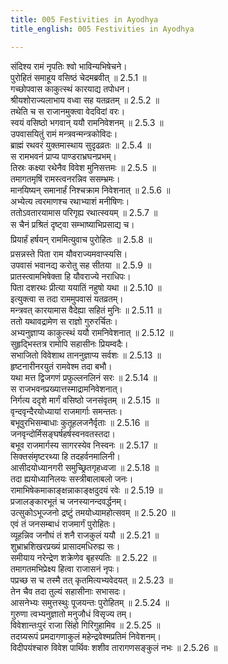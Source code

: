 ```yaml
---
title: 005 Festivities in Ayodhya
title_english: 005 Festivities in Ayodhya

---
```

<div class="audioEmbed"  caption="श्रीराम-हरिसीताराममूर्ति-घनपाठिभ्यां वचनम्" src="https://archive.org/download/Ramayana-recitation-Sriram-harisItArAmamUrti-Ghanapaati-v2/Kanda_2/Kanda_2_AYK-005-Vasista_Krutha_Vrathadeshaha.mp3"></div>

  
संदिश्य रामं नृपतिः श्वो भाविन्यभिषेचने।  
पुरोहितं समाहूय वसिष्ठं चेदमब्रवीत् ॥ 2.5.1 ॥   
गच्छोपवास काकुत्स्थं कारयाद्य तपोधन।  
श्रीयशोराज्यलाभाय वध्वा सह यतव्रतम् ॥ 2.5.2 ॥   
तथेति च स राजानमुक्त्वा वेदविदां वरः।  
स्वयं वसिष्ठो भगवान् ययौ रामनिवेशनम् ॥ 2.5.3 ॥   
उपवासयितुं रामं मन्त्रवन्मन्त्रकोविदः।  
ब्राह्मं रथवरं युक्तमास्थाय सुदृढव्रतः ॥ 2.5.4 ॥   
स रामभवनं प्राप्य पाण्डराभ्रघनप्रभम्।  
तिस्रः कक्ष्या रथेनैव विवेश मुनिसत्तमः ॥ 2.5.5 ॥   
तमागतमृषिं रामस्त्वनरन्निव ससम्भ्रमः।  
मानयिष्यन् समानार्हं निश्चक्राम निवेशनात् ॥ 2.5.6 ॥   
अभ्येत्य त्वरमाणश्च रथाभ्याशं मनीषिणः।  
ततोऽवतारयामास परिगृह्य रथात्स्वयम् ॥ 2.5.7 ॥   
स चैनं प्रश्रितं दृष्ट्वा सम्भाष्याभिप्रसाद्य च।  
प्रियार्हं हर्षयन् राममित्युवाच पुरोहितः ॥ 2.5.8 ॥   
प्रसन्नस्ते पिता राम यौवराज्यमवाप्स्यसि।  
उपवासं भवानद्य करोतु सह सीतया ॥ 2.5.9 ॥   
प्रातस्त्वामभिषेक्ता हि यौवराज्ये नराधिपः।  
पिता दशरथः प्रीत्या ययातिं नहुषो यथा ॥ 2.5.10 ॥   
इत्युक्त्वा स तदा राममुपवासं यतव्रतम्।  
मन्त्रवत् कारयामास वैदेह्या सहितं मुनिः ॥ 2.5.11 ॥   
ततो यथावद्रामेण स राज्ञो गुरुरर्चितः।  
अभ्यनुज्ञाप्य काकुत्स्थं ययौ रामनिवेशनात् ॥ 2.5.12 ॥   
सुहृद्भिस्तत्र रामोपि सहासीनः प्रियम्वदैः।  
सभाजितो विवेशाथ ताननुज्ञाप्य सर्वशः ॥ 2.5.13 ॥   
हृष्टनारीनरयुतं रामवेश्म तदा बभौ।  
यथा मत्त द्विजगणं प्रफुल्लनलिनं सरः ॥ 2.5.14 ॥   
स राजभवनप्रख्यात्तस्माद्रामनिवेशनात्।  
निर्गत्य ददृशे मार्गं वसिष्ठो जनसंवृतम् ॥ 2.5.15 ॥   
वृन्दवृन्दैरयोध्यायां राजमार्गाः समन्ततः।  
बभूवुरभिसम्बाधाः कुतूहलजनैर्वृताः ॥ 2.5.16 ॥   
जनवृन्दोर्मिसङ्घर्षहर्षस्वनवतस्तदा।  
बभूव राजमार्गस्य सागरस्येव निस्वनः ॥ 2.5.17 ॥   
सिक्तसंमृष्टरथ्या हि तदहर्वनमालिनी।  
आसीदयोध्यानगरी समुच्छ्रितगृहध्वजा ॥ 2.5.18 ॥   
तदा ह्ययोध्यानिलयः सस्त्रीबालाबलो जनः।  
रामाभिषेकमाकाङ्क्षन्नाकाङ्क्षदुदयं रवेः ॥ 2.5.19 ॥   
प्रजालङ्कारभूतं च जनस्यानन्दवर्द्धनम्।  
उत्सुकोऽभूज्जनो द्रष्टुं तमयोध्यामहोत्सवम् ॥ 2.5.20 ॥   
एवं तं जनसम्बाधं राजमार्गं पुरोहितः।  
व्यूहन्निव जनौघं तं शनै राजकुलं ययौ ॥ 2.5.21 ॥   
शुभ्राभ्रशिखरप्रख्यं प्रासादमधिरुह्य सः।  
समीयाय नरेन्द्रेण शक्रेणेव बृहस्पतिः ॥ 2.5.22 ॥   
तमागतमभिप्रेक्ष्य हित्वा राजासनं नृपः।  
पप्रच्छ स च तस्मै तत् कृतमित्यभ्यवेदयत् ॥ 2.5.23 ॥   
तेन चैव तदा तुल्यं सहासीनाः सभासदः।  
आसनेभ्यः समुत्तस्थुः पूजयन्तः पुरोहितम् ॥ 2.5.24 ॥   
गुरुणा त्वभ्यनुज्ञातो मनुजौधं विसृज्य तम्।  
विवेशान्तःपुरं राजा सिंहो गिरिगुहामिव ॥ 2.5.25 ॥   
तदग्र्यरूपं प्रमदागणाकुलं महेन्द्रवेश्मप्रतिमं निवेशनम्।  
विदीपयंश्चारु विवेश पार्थिवः शशीव तारागणसङ्कुलं नभः ॥ 2.5.26 ॥   